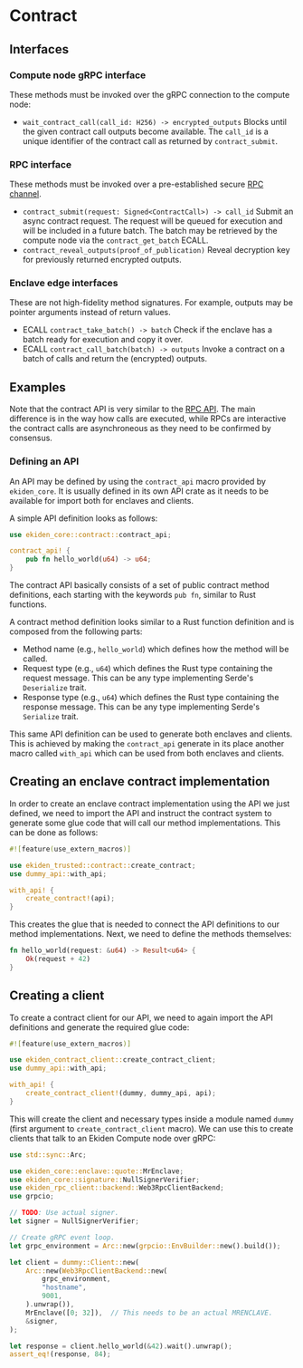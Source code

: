 # Contract

## Interfaces

### Compute node gRPC interface

These methods must be invoked over the gRPC connection to the compute node:

* `wait_contract_call(call_id: H256) -> encrypted_outputs`
  Blocks until the given contract call outputs become available. The `call_id` is a
  unique identifier of the contract call as returned by `contract_submit`.

### RPC interface

These methods must be invoked over a pre-established secure [RPC channel](rpc.md).

* `contract_submit(request: Signed<ContractCall>) -> call_id`
  Submit an async contract request. The request will be queued for execution and will be
  included in a future batch. The batch may be retrieved by the compute node via the
  `contract_get_batch` ECALL.
* `contract_reveal_outputs(proof_of_publication)`
  Reveal decryption key for previously returned encrypted outputs.

### Enclave edge interfaces

These are not high-fidelity method signatures.
For example, outputs may be pointer arguments instead of return values.

* ECALL `contract_take_batch() -> batch`
  Check if the enclave has a batch ready for execution and copy it over.
* ECALL `contract_call_batch(batch) -> outputs`
  Invoke a contract on a batch of calls and return the (encrypted) outputs.

## Examples

Note that the contract API is very similar to the [RPC API](rpc.md). The main difference is in the way how calls are executed, while RPCs are interactive the contract calls are asynchroneous as they need to be confirmed by consensus.

### Defining an API

An API may be defined by using the `contract_api` macro provided by `ekiden_core`. It is usually defined in its own API crate as it needs to be available for import both for enclaves and clients.

A simple API definition looks as follows:
```rust
use ekiden_core::contract::contract_api;

contract_api! {
    pub fn hello_world(u64) -> u64;
}

```

The contract API basically consists of a set of public contract method definitions, each starting with the keywords `pub fn`, similar to Rust functions.

A contract method definition looks similar to a Rust function definition and is composed from the following parts:
* Method name (e.g., `hello_world`) which defines how the method will be called.
* Request type (e.g., `u64`) which defines the Rust type containing the request message. This can be any type implementing Serde's `Deserialize` trait.
* Response type (e.g., `u64`) which defines the Rust type containing the response message. This can be any type implementing Serde's `Serialize` trait.

This same API definition can be used to generate both enclaves and clients. This is achieved by making the `contract_api` generate in its place another macro called `with_api` which can be used from both enclaves and clients.

## Creating an enclave contract implementation

In order to create an enclave contract implementation using the API we just defined, we need to import the API and instruct the contract system to generate some glue code that will call our method implementations.
This can be done as follows:
```rust
#![feature(use_extern_macros)]

use ekiden_trusted::contract::create_contract;
use dummy_api::with_api;

with_api! {
    create_contract!(api);
}
```

This creates the glue that is needed to connect the API definitions to our method implementations. Next, we need to define the methods themselves:
```rust
fn hello_world(request: &u64) -> Result<u64> {
    Ok(request + 42)
}
```

## Creating a client

To create a contract client for our API, we need to again import the API definitions and generate the required glue code:
```rust
#![feature(use_extern_macros)]

use ekiden_contract_client::create_contract_client;
use dummy_api::with_api;

with_api! {
    create_contract_client!(dummy, dummy_api, api);
}
```

This will create the client and necessary types inside a module named `dummy` (first argument to `create_contract_client` macro).
We can use this to create clients that talk to an Ekiden Compute node over gRPC:
```rust
use std::sync::Arc;

use ekiden_core::enclave::quote::MrEnclave;
use ekiden_core::signature::NullSignerVerifier;
use ekiden_rpc_client::backend::Web3RpcClientBackend;
use grpcio;

// TODO: Use actual signer.
let signer = NullSignerVerifier;

// Create gRPC event loop.
let grpc_environment = Arc::new(grpcio::EnvBuilder::new().build());

let client = dummy::Client::new(
    Arc::new(Web3RpcClientBackend::new(
        grpc_environment,
        "hostname",
        9001,
    ).unwrap()),
    MrEnclave([0; 32]),  // This needs to be an actual MRENCLAVE.
    &signer,
);

let response = client.hello_world(&42).wait().unwrap();
assert_eq!(response, 84);
```
